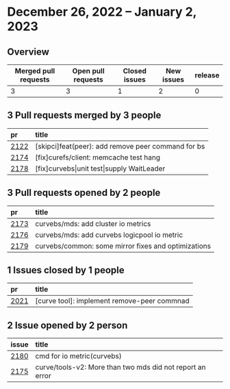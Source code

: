 # December 26, 2022 – January 2, 2023

## Overview

| Merged pull requests | Open pull requests | Closed issues | New issues | release |
|-- | -- | -- | -- | -- |
| 3 | 3 | 1 | 2 | 0 |

## 3 Pull requests merged by 3 people

|pr|title|
|:--|:--|
|[2122](https://github.com/opencurve/curve/pull/2122)|[skipci]feat(peer): add remove peer command for bs |
|[2174](https://github.com/opencurve/curve/pull/2174)|[fix]curefs/client: memcache test hang|
|[2178](https://github.com/opencurve/curve/pull/2178)|[fix]curvebs\|unit test\|supply WaitLeader|

## 3 Pull requests opened by 2 people

|pr|title|
|:--|:--|
|[2173](https://github.com/opencurve/curve/pull/2173)|curvebs/mds: add cluster io metrics|
|[2176](https://github.com/opencurve/curve/pull/2176)|curvebs/mds: add curvebs logicpool io metric|
|[2179](https://github.com/opencurve/curve/pull/2179)|curvebs/common: some mirror fixes and optimizations|

## 1 Issues closed by 1 people

|pr|title|
|:--|:--|
|[2021](https://github.com/opencurve/curve/issues/2021)|[curve tool]: implement remove-peer commnad|

## 2 Issue opened by 2 person

|issue|title|
|:--|:--|
|[2180](https://github.com/opencurve/curve/issues/2180)|cmd for io metric(curvebs) |
|[2175](https://github.com/opencurve/curve/issues/2175)|curve/tools-v2: More than two mds did not report an error|
